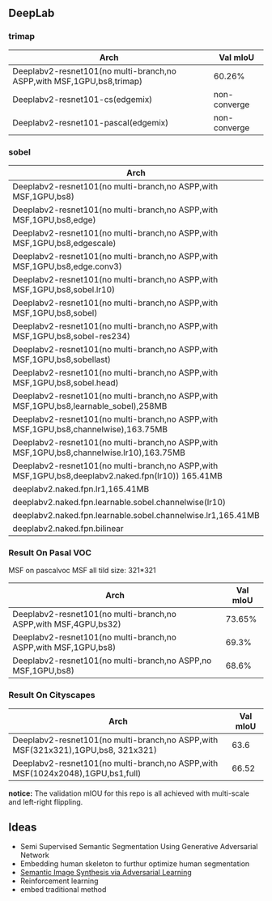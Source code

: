 
## DeepLab

### trimap

Arch | Val mIoU
------------ | -------------
Deeplabv2-resnet101(no multi-branch,no ASPP,with MSF,1GPU,bs8,trimap) | 60.26%
Deeplabv2-resnet101-cs(edgemix) | non-converge
Deeplabv2-resnet101-pascal(edgemix) | non-converge

### sobel

Arch | Val mIoU
------------ | -------------
Deeplabv2-resnet101(no multi-branch,no ASPP,with MSF,1GPU,bs8) | 69.3%
Deeplabv2-resnet101(no multi-branch,no ASPP,with MSF,1GPU,bs8,edge) | 69.49%
Deeplabv2-resnet101(no multi-branch,no ASPP,with MSF,1GPU,bs8,edgescale) | 69.66%
Deeplabv2-resnet101(no multi-branch,no ASPP,with MSF,1GPU,bs8,edge.conv3) | 69.00%
Deeplabv2-resnet101(no multi-branch,no ASPP,with MSF,1GPU,bs8,sobel.lr10) | 68.1%,68.7%
Deeplabv2-resnet101(no multi-branch,no ASPP,with MSF,1GPU,bs8,sobel) | 67.4%,69.6%
Deeplabv2-resnet101(no multi-branch,no ASPP,with MSF,1GPU,bs8,sobel-res234) | non-converge
Deeplabv2-resnet101(no multi-branch,no ASPP,with MSF,1GPU,bs8,sobellast) | 66.3%
Deeplabv2-resnet101(no multi-branch,no ASPP,with MSF,1GPU,bs8,sobel.head) | 50.2%
Deeplabv2-resnet101(no multi-branch,no ASPP,with MSF,1GPU,bs8,learnable_sobel),258MB | 70%
Deeplabv2-resnet101(no multi-branch,no ASPP,with MSF,1GPU,bs8,channelwise),163.75MB | 69.9%
Deeplabv2-resnet101(no multi-branch,no ASPP,with MSF,1GPU,bs8,channelwise.lr10),163.75MB | 70.3%
Deeplabv2-resnet101(no multi-branch,no ASPP,with MSF,1GPU,bs8,deeplabv2.naked.fpn(lr10)) 165.41MB | 68.3%
deeplabv2.naked.fpn.lr1,165.41MB|--|
deeplabv2.naked.fpn.learnable.sobel.channelwise(lr10)|67.8%|
deeplabv2.naked.fpn.learnable.sobel.channelwise.lr1,165.41MB|--|
deeplabv2.naked.fpn.bilinear|66.2%|


### Result On Pasal VOC
MSF on pascalvoc MSF all tild size: 321*321

Arch | Val mIoU
------------ | -------------
Deeplabv2-resnet101(no multi-branch,no ASPP,with MSF,4GPU,bs32) | 73.65%
Deeplabv2-resnet101(no multi-branch,no ASPP,with MSF,1GPU,bs8) | 69.3%
Deeplabv2-resnet101(no multi-branch,no ASPP,no MSF,1GPU,bs8) | 68.6%



### Result On Cityscapes

Arch | Val mIoU
------------ | -------------
Deeplabv2-resnet101(no multi-branch,no ASPP,with MSF(321x321),1GPU,bs8, 321x321) | 63.6
Deeplabv2-resnet101(no multi-branch,no ASPP,with MSF(1024x2048),1GPU,bs1,full) | 66.52


**notice:** The validation mIOU for this repo is  all achieved with multi-scale and left-right flippling.


## Ideas

*  Semi Supervised Semantic Segmentation Using Generative Adversarial Network
*  Embedding human skeleton to furthur optimize human segmentation
*  [Semantic Image Synthesis via Adversarial Learning](https://github.com/dongzhuoyao/pytorchgo/tree/master/example/SISviaAL)
*  Reinforcement learning
*  embed traditional method


